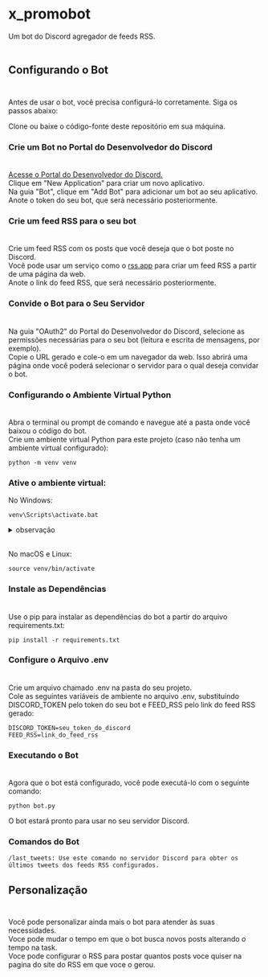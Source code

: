 # x_promobot
Um bot do Discord agregador de feeds RSS.<br><br>

## Configurando o Bot<br><br>
Antes de usar o bot, você precisa configurá-lo corretamente. Siga os passos abaixo:<br>



Clone ou baixe o código-fonte deste repositório em sua máquina.<br>

### Crie um Bot no Portal do Desenvolvedor do Discord<br><br>
[Acesse o Portal do Desenvolvedor do Discord.](https://discord.com/developers/)<br>
Clique em "New Application" para criar um novo aplicativo.<br>
Na guia "Bot", clique em "Add Bot" para adicionar um bot ao seu aplicativo.<br>
Anote o token do seu bot, que será necessário posteriormente.<br>

### Crie um feed RSS para o seu bot<br><br>
Crie um feed RSS com os posts que você deseja que o bot poste no Discord.<br>
Você pode usar um serviço como o [rss.app](https://rss.app) para criar um feed RSS a partir de uma página da web.<br>
Anote o link do feed RSS, que será necessário posteriormente.<br>

### Convide o Bot para o Seu Servidor<br><br>
Na guia "OAuth2" do Portal do Desenvolvedor do Discord, selecione as permissões necessárias para o seu bot (leitura e escrita de mensagens, por exemplo).<br>
Copie o URL gerado e cole-o em um navegador da web. Isso abrirá uma página onde você poderá selecionar o servidor para o qual deseja convidar o bot.<br>

### Configurando o Ambiente Virtual Python<br><br>
Abra o terminal ou prompt de comando e navegue até a pasta onde você baixou o código do bot.<br>
Crie um ambiente virtual Python para este projeto (caso não tenha um ambiente virtual configurado):<br>
```
python -m venv venv
```
### Ative o ambiente virtual:<br>
No Windows:<br>
```
venv\Scripts\activate.bat
```
<details>
<summary>observação</summary> caso voce tenha o powershell instalado no windows 10 ou esteje com o windows 11, use o comando 

```
venv\Scripts\activate.ps1
```
<br>
</details>
<br>

No macOS e Linux:<br>
```
source venv/bin/activate
```

### Instale as Dependências<br><br>
Use o pip para instalar as dependências do bot a partir do arquivo requirements.txt:<br>
```
pip install -r requirements.txt
```
### Configure o Arquivo .env<br><br>
Crie um arquivo chamado .env na pasta do seu projeto.<br>
Cole as seguintes variáveis de ambiente no arquivo .env, substituindo DISCORD_TOKEN pelo token do seu bot e FEED_RSS pelo link do feed RSS gerado:<br>
```
DISCORD_TOKEN=seu_token_do_discord
FEED_RSS=link_do_feed_rss
```
### Executando o Bot<br><br>
Agora que o bot está configurado, você pode executá-lo com o seguinte comando:<br>
```
python bot.py
```	
O bot estará pronto para usar no seu servidor Discord.<br>

### Comandos do Bot<br>
```
/last_tweets: Use este comando no servidor Discord para obter os últimos tweets dos feeds RSS configurados.
```

## Personalização<br><br>
Você pode personalizar ainda mais o bot para atender às suas necessidades.<br>
Voce pode mudar o tempo em que o bot busca novos posts alterando o tempo na task.<br>
Voce pode configurar o RSS para postar quantos posts voce quiser na pagina do site do RSS em que voce o gerou.<br>
  



